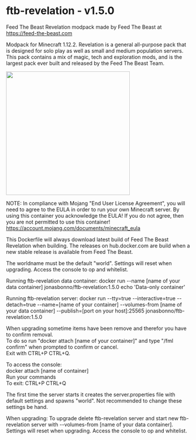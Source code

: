 # ftb-revelation - v1.5.0
Feed The Beast Revelation modpack
made by Feed The Beast at https://feed-the-beast.com

Modpack for Minecraft 1.12.2.
Revelation is a general all-purpose pack that is designed for solo play as well as small and medium population servers.
This pack contains a mix of magic, tech and exploration mods, and is the largest pack ever built and released by the Feed The Beast Team.

<img src="https://media-elerium.cursecdn.com/avatars/134/670/636493650464216291.png" width="338" height="338">

NOTE: In compliance with Mojang "End User License Agreement", you will need to agree to the EULA in order to run your own Minecraft server. By using this container you acknowledge the EULA! If you do not agree, then you are not permitted to use this container!
https://account.mojang.com/documents/minecraft_eula

This Dockerfile will always download latest build of Feed The Beast Revelation when building.
The releases on hub.docker.com are build when a new stable release is available from Feed The Beast.

The worldname must be the default "world". 
Settings will reset when upgrading.
Access the console to op and whitelist.

Running ftb-revelation data container:
docker run --name [name of your data container] jonasbonno/ftb-revelation:1.5.0 echo 'Data-only container'

Running ftb-revelation server:
docker run --tty=true --interactive=true --detach=true --name=[name of your container] --volumes-from [name of your data container] --publish=[port on your host]:25565 jonasbonno/ftb-revelation:1.5.0

When upgrading sometime items have been remove and therefor you have to confirm removal. </br>
To do so run "docker attach [name of your container]" and type "/fml confirm" when prompted to confirm or cancel. </br>
Exit with CTRL+P CTRL+Q. </br>

To access the console:
</br>docker attach [name of container]
</br>Run your commands
</br>To exit: CTRL+P CTRL+Q

The first time the server starts it creates the server.properties file with default settings and spawns "world". 
Not recommended to change these settings be hand.

When upgrading:
To upgrade delete ftb-revelation server and start new ftb-revelation server with --volumes-from [name of your data container].
Settings will reset when upgrading.
Access the console to op and whitelist.

